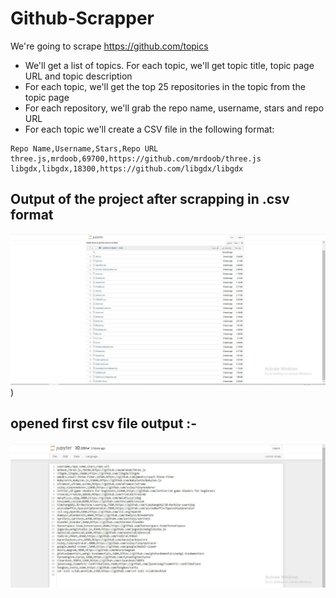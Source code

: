 # Github-Scrapper

We're going to scrape https://github.com/topics <br/>
- We'll get a list of topics. For each topic, we'll get topic title, topic page URL and topic description<br/>
- For each topic, we'll get the top 25 repositories in the topic from the topic page</br>
- For each repository, we'll grab the repo name, username, stars and repo URL</br>
- For each topic we'll create a CSV file in the following format:</br>
```
Repo Name,Username,Stars,Repo URL
three.js,mrdoob,69700,https://github.com/mrdoob/three.js
libgdx,libgdx,18300,https://github.com/libgdx/libgdx
```

## Output of the project after scrapping in .csv format

![GitHub Logo](Scrapping_1.jpeg))

## opened first csv file output :- 
![GitHub Logo](Scrapping_2.jpeg)
